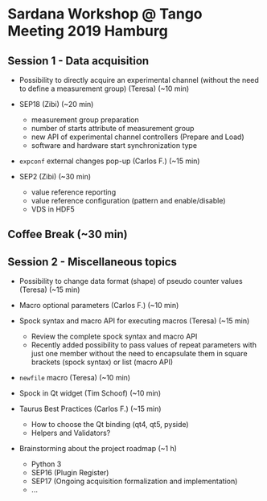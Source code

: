# Sardana Workshop @ Tango Meeting 2019 Hamburg

## Session 1 - Data acquisition

* Possibility to directly acquire an experimental channel
  (without the need to define a measurement group) (Teresa) (~10 min)

* SEP18 (Zibi) (~20 min)
    * measurement group preparation
    * number of starts attribute of measurement group
    * new API of experimental channel controllers (Prepare and Load)
    * software and hardware start synchronization type

* `expconf` external changes pop-up (Carlos F.) (~15 min)

* SEP2 (Zibi) (~30 min)
    * value reference reporting
    * value reference configuration (pattern and enable/disable)
    * VDS in HDF5

## Coffee Break (~30 min)

## Session 2 - Miscellaneous topics

* Possibility to change data format (shape) of pseudo counter values (Teresa)
  (~15 min)

* Macro optional parameters (Carlos F.) (~10 min)

* Spock syntax and macro API for executing macros (Teresa) (~15 min) 
    * Review the complete spock syntax and macro API
    * Recently added possibility to pass values of repeat parameters with just
      one member without the need to encapsulate them in square brackets
      (spock syntax) or list (macro API)

* `newfile` macro (Teresa) (~10 min)

* Spock in Qt widget (Tim Schoof) (~10 min)

* Taurus Best Practices (Carlos F.) (~15 min)
  * How to choose the Qt binding (qt4, qt5, pyside)
  * Helpers and Validators?

* Brainstorming about the project roadmap (~1 h)
  * Python 3
  * SEP16 (Plugin Register)
  * SEP17 (Ongoing acquisition formalization and implementation)
  * ...

